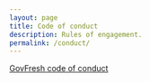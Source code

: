 ```yaml
---
layout: page
title: Code of conduct
description: Rules of engagement.
permalink: /conduct/
---
```


[GovFresh code of conduct](https://github.com/govfresh/govfresh.github.io/blob/main/CODE_OF_CONDUCT.md)